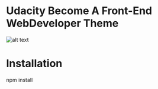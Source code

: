 # Udacity Become A Front-End WebDeveloper Theme

![alt text](https://raw.githubusercontent.com/MoatazGitHub/UdacityBecomeAFront-EndWebDeveloperTheme/master/img/cover.jpeg)

# Installation
npm install
